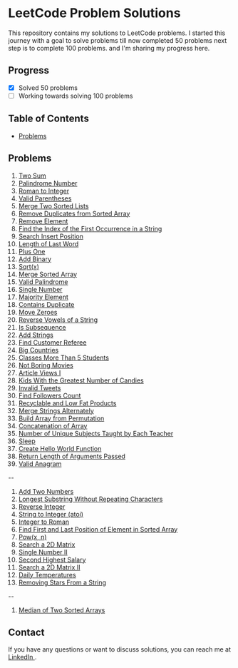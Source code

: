 # LeetCode Problem Solutions

This repository contains my solutions to LeetCode problems. I started this journey with a goal to solve problems till now completed 50 problems next step is to complete 100 problems. and I'm sharing my progress here. 

## Progress

- [x] Solved 50 problems
- [ ] Working towards solving 100 problems

## Table of Contents

- [Problems](#problems)

## Problems

1. [Two Sum](https://leetcode.com/problems/two-sum/)
2. [Palindrome Number](https://leetcode.com/problems/palindrome-number/)
3. [Roman to Integer](https://leetcode.com/problems/roman-to-integer/) 
4. [Valid Parentheses](https://leetcode.com/problems/valid-parentheses/) 
5. [Merge Two Sorted Lists](https://leetcode.com/problems/merge-two-sorted-lists/) 
6. [Remove Duplicates from Sorted Array](https://leetcode.com/problems/remove-duplicates-from-sorted-array/) 
7. [Remove Element](https://leetcode.com/problems/remove-element/)
8. [Find the Index of the First Occurrence in a String](https://leetcode.com/problems/implement-strstr/)
9. [Search Insert Position](https://leetcode.com/problems/search-insert-position/) 
10. [Length of Last Word](https://leetcode.com/problems/length-of-last-word/) 
11. [Plus One](https://leetcode.com/problems/plus-one/) 
12. [Add Binary](https://leetcode.com/problems/add-binary/) 
13. [Sqrt(x)](https://leetcode.com/problems/sqrtx/) 
14. [Merge Sorted Array](https://leetcode.com/problems/merge-sorted-array/) 
15. [Valid Palindrome](https://leetcode.com/problems/valid-palindrome/) 
16. [Single Number](https://leetcode.com/problems/single-number/) 
17. [Majority Element](https://leetcode.com/problems/majority-element/) 
18. [Contains Duplicate](https://leetcode.com/problems/contains-duplicate/) 
19. [Move Zeroes](https://leetcode.com/problems/move-zeroes/) 
20. [Reverse Vowels of a String](https://leetcode.com/problems/reverse-vowels-of-a-string/) 
21. [Is Subsequence](https://leetcode.com/problems/is-subsequence/) 
22. [Add Strings](https://leetcode.com/problems/add-strings/) 
23. [Find Customer Referee](https://leetcode.com/problems/find-customer-referee/) 
24. [Big Countries](https://leetcode.com/problems/big-countries/) 
25. [Classes More Than 5 Students](https://leetcode.com/problems/classes-more-than-5-students/) 
26. [Not Boring Movies](https://leetcode.com/problems/not-boring-movies/) 
27. [Article Views I](https://leetcode.com/problems/article-views-i/) 
28. [Kids With the Greatest Number of Candies](https://leetcode.com/problems/kids-with-the-greatest-number-of-candies/) 
29. [Invalid Tweets](https://leetcode.com/problems/invalid-tweets/) 
30. [Find Followers Count](https://leetcode.com/problems/find-followers-count/) 
31. [Recyclable and Low Fat Products](https://leetcode.com/problems/recyclable-and-low-fat-products/) 
32. [Merge Strings Alternately](https://leetcode.com/problems/merge-strings-alternately/) 
33. [Build Array from Permutation](https://leetcode.com/problems/build-array-from-permutation/) 
34. [Concatenation of Array](https://leetcode.com/problems/concatenation-of-array/) 
35. [Number of Unique Subjects Taught by Each Teacher](https://leetcode.com/problems/number-of-unique-subjects-taught-by-each-teacher/) 
36. [Sleep](https://leetcode.com/problems/sleep/) 
37. [Create Hello World Function](https://leetcode.com/problems/create-hello-world-function/) 
38. [Return Length of Arguments Passed](https://leetcode.com/problems/return-length-of-arguments-passed/) 
39. [Valid Anagram](https://leetcode.com/problems/valid-anagram/)


--

1. [Add Two Numbers](https://leetcode.com/problems/add-two-numbers/) 
2. [Longest Substring Without Repeating Characters](https://leetcode.com/problems/longest-substring-without-repeating-characters/)
3. [Reverse Integer](https://leetcode.com/problems/reverse-integer/) 
4. [String to Integer (atoi)](https://leetcode.com/problems/string-to-integer-atoi/) 
5. [Integer to Roman](https://leetcode.com/problems/integer-to-roman/) 
6. [Find First and Last Position of Element in Sorted Array](https://leetcode.com/problems/find-first-and-last-position-of-element-in-sorted-array/) 
7. [Pow(x, n)](https://leetcode.com/problems/powx-n/) 
8. [Search a 2D Matrix](https://leetcode.com/problems/search-a-2d-matrix/) 
9. [Single Number II](https://leetcode.com/problems/single-number-ii/)
10. [Second Highest Salary](https://leetcode.com/problems/second-highest-salary/) 
11. [Search a 2D Matrix II](https://leetcode.com/problems/search-a-2d-matrix-ii/)
12. [Daily Temperatures](https://leetcode.com/problems/daily-temperatures/) 
13. [Removing Stars From a String](https://leetcode.com/problems/removing-stars-from-a-string/) 

--

1. [Median of Two Sorted Arrays](https://leetcode.com/problems/median-of-two-sorted-arrays/) 

## Contact

If you have any questions or want to discuss solutions, you can reach me at <a href="https://linkedin.com/in/rathishkumar-m" target="_blank">
    LinkedIn
  </a>.


